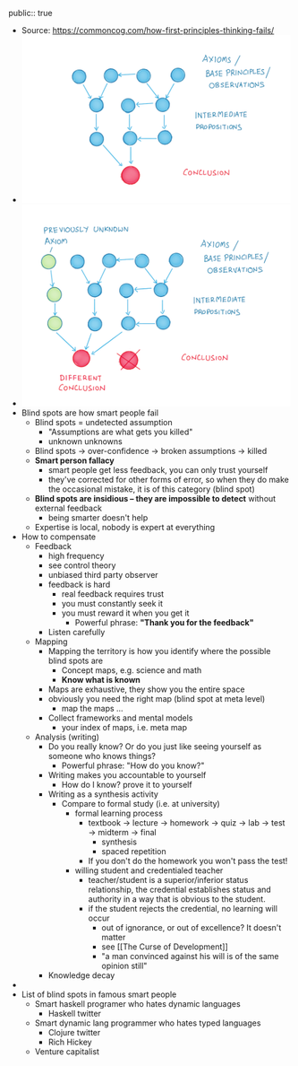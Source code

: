 public:: true

- Source: https://commoncog.com/how-first-principles-thinking-fails/
- ![image.png](../assets/image_1689514053177_0.png)
- ![image.png](../assets/image_1688564105841_0.png)
- Blind spots are how smart people fail
	- Blind spots = undetected assumption
		- "Assumptions are what gets you killed"
		- unknown unknowns
	- Blind spots -> over-confidence -> broken assumptions -> killed
	- **Smart person fallacy**
		- smart people get less feedback, you can only trust yourself
		- they've corrected for other forms of error, so when they do make the occasional mistake, it is of this category (blind spot)
	- **Blind spots are insidious – they are impossible to detect** without external feedback
		- being smarter doesn't help
	- Expertise is local, nobody is expert at everything
- How to compensate
	- Feedback
		- high frequency
		- see control theory
		- unbiased third party observer
		- feedback is hard
			- real feedback requires trust
			- you must constantly seek it
			- you must reward it when you get it
				- Powerful phrase: **"Thank you for the feedback"**
		- Listen carefully
	- Mapping
		- Mapping the territory is how you identify where the possible blind spots are
			- Concept maps, e.g. science and math
			- **Know what is known**
		- Maps are exhaustive, they show you the entire space
		- obviously you need the right map (blind spot at meta level)
			- map the maps ...
		- Collect frameworks and mental models
			- your index of maps, i.e. meta map
	- Analysis (writing)
		- Do you really know? Or do you just like seeing yourself as someone who knows things?
			- Powerful phrase: "How do you know?"
		- Writing makes you accountable to yourself
			- How do I know? prove it to yourself
		- Writing as a synthesis activity
			- Compare to formal study (i.e. at university)
				- formal learning process
					- textbook -> lecture -> homework -> quiz -> lab -> test -> midterm -> final
						- synthesis
						- spaced repetition
					- If you don't do the homework you won't pass the test!
				- willing student and credentialed teacher
					- teacher/student is a superior/inferior status relationship, the credential establishes status and authority in a way that is obvious to the student.
					- if the student rejects the credential, no learning will occur
						- out of ignorance, or out of excellence? It doesn't matter
						- see [[The Curse of Development]]
						- "a man convinced against his will is of the same opinion still"
		- Knowledge decay
-
- List of blind spots in famous smart people
	- Smart haskell programer who hates dynamic languages
		- Haskell twitter
	- Smart dynamic lang programmer who hates typed languages
		- Clojure twitter
		- Rich Hickey
	- Venture capitalist